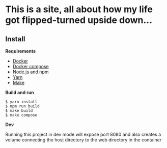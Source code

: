 This is a site, all about how my life got flipped-turned upside down...
====

Install
----

**Requirements**

* [Docker](https://www.docker.com/get-started)
* [Docker compose](https://docs.docker.com/compose/install)
* [Node.js and npm](https://nodejs.org/en/)
* [Yarn](https://yarnpkg.com/en/docs/install)
* [Make](https://en.wikipedia.org/wiki/Make_(software))

**Build and run**

```
$ yarn install
$ npm run build
$ make build
$ make compose
```

**Dev**

Running this project in dev mode will expose port 8080 
and also creates a volume connecting the host directory
to the web directory in the container
